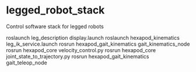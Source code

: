 # legged_robot_stack
Control software stack for legged robots


roslaunch leg_description display.launch 
roslaunch hexapod_kinematics leg_ik_service.launch
rosrun hexapod_gait_kinematics gait_kinematics_node
rosrun hexapod_core velocity_control.py
rosrun hexapod_core joint_state_to_trajectory.py
rosrun hexapod_gait_kinematics gait_teleop_node 
